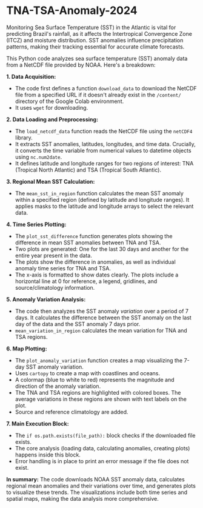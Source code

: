 # TNA-TSA-Anomaly-2024 
Monitoring Sea Surface Temperature (SST) in the Atlantic is vital for predicting Brazil's rainfall, as it affects the Intertropical Convergence Zone (ITCZ) and moisture distribution. SST anomalies influence precipitation patterns, making their tracking essential for accurate climate forecasts.

This Python code analyzes sea surface temperature (SST) anomaly data from a NetCDF file provided by NOAA.  Here's a breakdown:

**1. Data Acquisition:**

- The code first defines a function `download_data` to download the NetCDF file from a specified URL if it doesn't already exist in the `/content/` directory of the Google Colab environment.
- It uses `wget` for downloading.

**2. Data Loading and Preprocessing:**

- The `load_netcdf_data` function reads the NetCDF file using the `netCDF4` library.
- It extracts SST anomalies, latitudes, longitudes, and time data.  Crucially, it converts the time variable from numerical values to datetime objects using `nc.num2date`.
- It defines latitude and longitude ranges for two regions of interest: TNA (Tropical North Atlantic) and TSA (Tropical South Atlantic).

**3. Regional Mean SST Calculation:**

- The `mean_sst_in_region` function calculates the mean SST anomaly within a specified region (defined by latitude and longitude ranges).  It applies masks to the latitude and longitude arrays to select the relevant data.

**4. Time Series Plotting:**

- The `plot_sst_difference` function generates plots showing the difference in mean SST anomalies between TNA and TSA.
- Two plots are generated: One for the last 30 days and another for the entire year present in the data.
- The plots show the difference in anomalies, as well as individual anomaly time series for TNA and TSA.
- The x-axis is formatted to show dates clearly.  The plots include a horizontal line at 0 for reference, a legend, gridlines, and source/climatology information.

**5. Anomaly Variation Analysis:**

- The code then analyzes the SST anomaly *variation* over a period of 7 days. It calculates the difference between the SST anomaly on the last day of the data and the SST anomaly 7 days prior.
- `mean_variation_in_region` calculates the mean variation for TNA and TSA regions.

**6. Map Plotting:**

- The `plot_anomaly_variation` function creates a map visualizing the 7-day SST anomaly variation.
- Uses `cartopy` to create a map with coastlines and oceans.
- A colormap (blue to white to red) represents the magnitude and direction of the anomaly variation.
- The TNA and TSA regions are highlighted with colored boxes. The average variations in these regions are shown with text labels on the plot.
- Source and reference climatology are added.

**7. Main Execution Block:**

- The `if os.path.exists(file_path):` block checks if the downloaded file exists.
- The core analysis (loading data, calculating anomalies, creating plots) happens inside this block.
- Error handling is in place to print an error message if the file does not exist.



**In summary:** The code downloads NOAA SST anomaly data, calculates regional mean anomalies and their variations over time, and generates plots to visualize these trends. The visualizations include both time series and spatial maps, making the data analysis more comprehensive.
